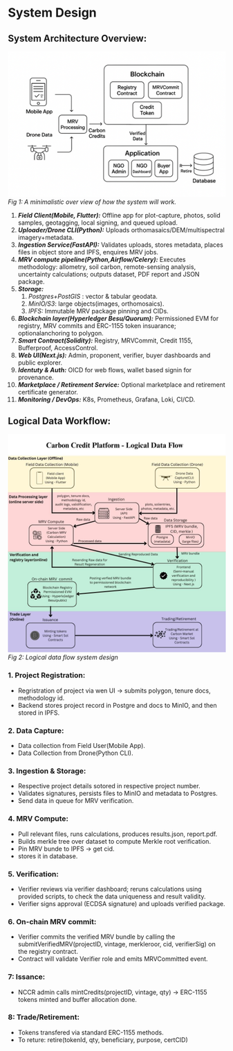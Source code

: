 
# System Design

## System Architecture Overview:

![System Overview](diagrams/System%20Overview.png)
*Fig 1: A minimalistic over view of how the system will work.*

1. ***Field Client(Mobile, Flutter):*** Offline app for plot-capture, photos, solid samples, geotagging, local signing, and queued upload.
2. ***Uploader/Drone CLI(Python):*** Uploads orthomasaics/DEM/multispectral imagery+metadata.
3. ***Ingestion Service(FastAPI):*** Validates uploads, stores metadata, places files in object store and IPFS, enquires MRV jobs.
4. ***MRV compute pipeline(Python,Airflow/Celery):*** Executes methodology: allometry, soil carbon, remote-sensing analysis, uncertainty calculations; outputs dataset, PDF report and JSON package.
5. ***Storage:***  
   1. _Postgres+PostGIS_ : vector & tabular geodata.
   2. _MinIO/S3_: large objects(images, orthomosaics).
   3. _IPFS:_ Immutable MRV package pinning and CIDs.
6. ***Blockchain layer(Hyperledger Besu/Quorum):*** Permissioned EVM for registry, MRV commits and ERC-1155 token insuarance; optionalanchoring to polygon.
7. ***Smart Contract(Solidity):*** Registry, MRVCommit, Credit 1155, Bufferproof, AccessControl.
8. ***Web UI(Next.js):*** Admin, proponent, verifier, buyer dashboards and public explorer.
9. ***Identuty & Auth:*** OICD for web flows, wallet based signin for provenance.
10. ***Marketplace / Retirement Service:*** Optional marketplace and retirement certificate generator.
11. ***Monitoring / DevOps:*** K8s, Prometheus, Grafana, Loki, CI/CD.

## Logical Data Workflow:

![Data Flow System Design](diagrams/Data%20Flow%20System%20Design.jpg)
*Fig 2: Logical data flow system design*

### 1. Project Registration:

- Regristration of project via wen UI -> submits polygon, tenure docs, methodology id.
- Backend stores project record in Postgre and docs to MinIO, and then stored in IPFS.

### 2. Data Capture:

- Data collection from Field User(Mobile App).
- Data Collection from Drone(Python CLI).

### 3. Ingestion & Storage:

- Respective project details sotored in respective project number.
- Validates signatures, persists files to MinIO and metadata to Postgres.
- Send data in queue for MRV verification.

### 4. MRV Compute:

- Pull relevant files, runs calculations, produces results.json, report.pdf.
- Builds merkle tree over dataset to compute Merkle root verification.
- Pin MRV bunde to IPFS -> get cid.
- stores it in database.

### 5. Verification:

- Verifier reviews via verifier dashboard; reruns calculations using provided scripts, to check the data uniqueness and result validity.
- Verifier signs approval (ECDSA signature) and uploads verified package.

### 6. On-chain MRV commit:

- Verifier commits the verified MRV bundle by calling the submitVerifiedMRV(projectID, vintage, merkleroor, cid, verifierSig) on the registry contract.
- Contract will validate Verifier role and emits MRVCommitted event.

### 7: Issance:

- NCCR admin calls mintCredits(projectID, vintage, qty) -> ERC-1155 tokens minted and buffer allocation done.

### 8: Trade/Retirement:
- Tokens transfered via standard ERC-1155 methods.
- To reture: retire(tokenId, qty, beneficiary, purpose, certCID)